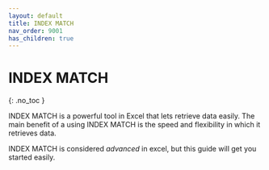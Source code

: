 ```yaml
---
layout: default
title: INDEX MATCH
nav_order: 9001
has_children: true
---
```


# INDEX MATCH
{: .no_toc }

INDEX MATCH is a powerful tool in Excel that lets retrieve data easily. The main benefit of a using INDEX MATCH is the speed and flexibility in which it retrieves data.

INDEX MATCH is considered *advanced* in excel, but this guide will get you started easily.
